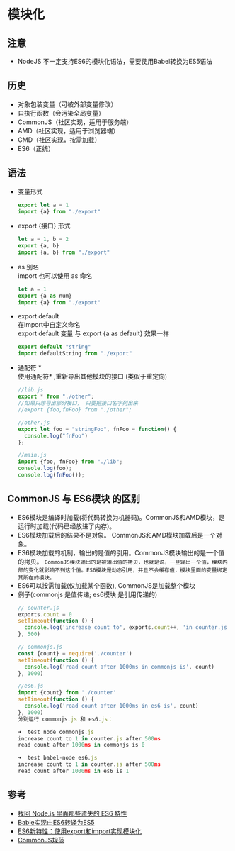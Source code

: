 # 模块化

## 注意
- NodeJS 不一定支持ES6的模块化语法，需要使用Babel转换为ES5语法

## 历史
- 对象包装变量（可被外部变量修改）
- 自执行函数（会污染全局变量）
- CommonJS（社区实现，适用于服务端）
- AMD（社区实现，适用于浏览器端）
- CMD（社区实现，按需加载）
- ES6（正统）

## 语法
- 变量形式
  ```js
  export let a = 1
  import {a} from "./export"
  ```
- export {接口} 形式
  ```js
  let a = 1, b = 2
  export {a, b}
  import {a, b} from "./export"
  ```
- as 别名  
  import 也可以使用 as 命名
  ```js
  let a = 1
  export {a as num}
  import {a} from "./export"
  ```
- export default   
  在import中自定义命名  
  export default 变量 与 export {a as default} 效果一样
  ```js
  export default "string"
  import defaultString from "./export"
  ```
- 通配符 *    
  使用通配符*  ,重新导出其他模块的接口 (类似于重定向)
  ```js
  //lib.js
  export * from "./other";
  //如果只想导出部分接口， 只要把接口名字列出来
  //export {foo,fnFoo} from "./other";
  
  //other.js
  export let foo = "stringFoo", fnFoo = function() {
    console.log("fnFoo")
  };
  
  //main.js
  import {foo, fnFoo} from "./lib";
  console.log(foo);
  console.log(fnFoo());
  ```

## CommonJS 与 ES6模块 的区别
- ES6模块是编译时加载(将代码转换为机器码)。CommonJS和AMD模块，是运行时加载(代码已经放进了内存)。
- ES6模块加载后的结果不是对象。 CommonJS和AMD模块加载后是一个对象。
- ES6模块加载的机制，输出的是值的引用。CommonJS模块输出的是一个值的拷贝。
  `CommonJS模块输出的是被输出值的拷贝，也就是说，一旦输出一个值，模块内部的变化就影响不到这个值。ES6模块是动态引用，并且不会缓存值，模块里面的变量绑定其所在的模块。`
- ES6可以按需加载(仅加载某个函数), CommonJS是加载整个模块
- 例子(commonjs 是值传递; es6模块 是引用传递的)
  ```js
  // counter.js
  exports.count = 0
  setTimeout(function () {
    console.log('increase count to', exports.count++, 'in counter.js after 500ms')
  }, 500)
  
  // commonjs.js
  const {count} = require('./counter')
  setTimeout(function () {
    console.log('read count after 1000ms in commonjs is', count)
  }, 1000)
  
  //es6.js
  import {count} from './counter'
  setTimeout(function () {
    console.log('read count after 1000ms in es6 is', count)
  }, 1000)
  分别运行 commonjs.js 和 es6.js：
  
  ➜  test node commonjs.js
  increase count to 1 in counter.js after 500ms
  read count after 1000ms in commonjs is 0
  
  ➜  test babel-node es6.js
  increase count to 1 in counter.js after 500ms
  read count after 1000ms in es6 is 1
  ```



## 参考
- [找回 Node.js 里面那些遗失的 ES6 特性](http://taobaofed.org/blog/2016/01/07/find-back-the-lost-es6-features-in-nodejs/)
- [Bable实现由ES6转译为ES5](https://www.cnblogs.com/luxiaoxing/archive/2017/08/08/7308700.html)
- [ES6新特性：使用export和import实现模块化](https://www.cnblogs.com/diligenceday/p/5503777.html)
- [CommonJS规范](http://javascript.ruanyifeng.com/nodejs/module.html)